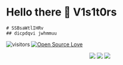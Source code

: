 # Hello there 👋 V1s1t0rs
```
# SSBsaWtlIHRv
## dicpdqvi jwhmmuu
```

![visitors](https://visitor-badge.laobi.icu/badge?page_id=thelinuxuser-choice.thelinuxuser-choice)
[![Open Source Love](https://badges.frapsoft.com/os/v1/open-source.svg?v=102)](https://github.com/ellerbrock/open-source-badge/)

<p align="center">
  <img src ="https://github-readme-stats.vercel.app/api?username=thelinuxuser-choice&show_icons=true&count_private=true&theme=darcula&hide_border=true&hide=issues,contribs&bg_color=00000000">
  <img src ="https://github-readme-stats.vercel.app/api/top-langs/?username=thelinuxuser-choice&layout=compact&hide_border=true&theme=darcula&bg_color=00000000&langs_count=6&hide=jupyter%20notebook,tex,css,php">
  <img src ="https://github-readme-streak-stats.herokuapp.com?user=thelinuxuser-choice&theme=darcula&hide_border=true&background=FFFFFF00">
  <br>
  <br>
</p>

<!-- <p align="center">
  <img align="left" src ="https://github-readme-stats.vercel.app/api/pin/?username=thelinuxuser-choice&repo=AnonCracker">
  <img align="right" src ="https://github-readme-stats.vercel.app/api/pin/?username=thelinuxuser-choice&repo=ip-tracker">
</p> -->
